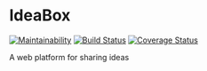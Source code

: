 # IdeaBox
[![Maintainability](https://api.codeclimate.com/v1/badges/5f42fc5f22797bb37c42/maintainability)](https://codeclimate.com/github/WillyWunderdog/IdeaBox/maintainability)
[![Build Status](https://travis-ci.org/WillyWunderdog/IdeaBox.svg?branch=development)](https://travis-ci.org/WillyWunderdog/IdeaBox)
[![Coverage Status](https://coveralls.io/repos/github/WillyWunderdog/IdeaBox/badge.svg?branch=development)](https://coveralls.io/github/WillyWunderdog/IdeaBox?branch=development)

A web platform for sharing ideas
